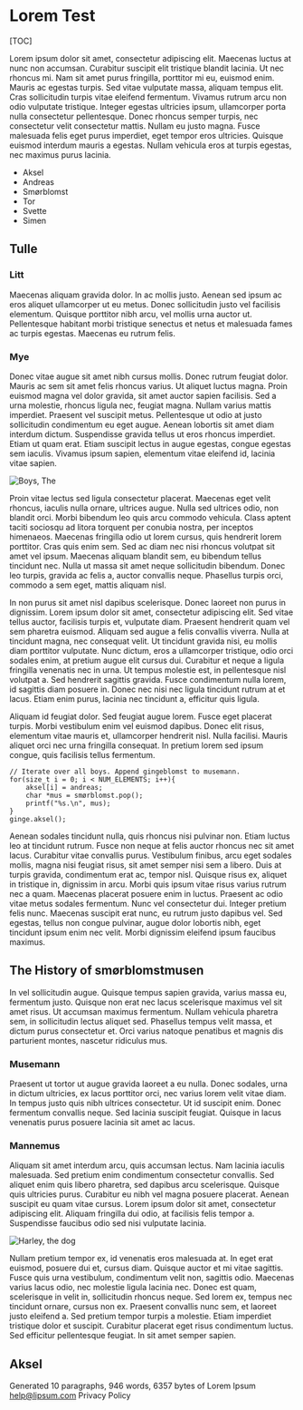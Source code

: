 # Lorem Test

[TOC]

Lorem ipsum dolor sit amet, consectetur adipiscing elit. Maecenas luctus at nunc non accumsan. Curabitur suscipit elit tristique blandit lacinia. Ut nec rhoncus mi. Nam sit amet purus fringilla, porttitor mi eu, euismod enim. Mauris ac egestas turpis. Sed vitae vulputate massa, aliquam tempus elit. Cras sollicitudin turpis vitae eleifend fermentum. Vivamus rutrum arcu non odio vulputate tristique. Integer egestas ultricies ipsum, ullamcorper porta nulla consectetur pellentesque. Donec rhoncus semper turpis, nec consectetur velit consectetur mattis. Nullam eu justo magna. Fusce malesuada felis eget purus imperdiet, eget tempor eros ultricies. Quisque euismod interdum mauris a egestas. Nullam vehicula eros at turpis egestas, nec maximus purus lacinia.

* Aksel
* Andreas
* Smørblomst
* Tor
* Svette
* Simen

## Tulle

### Litt
Maecenas aliquam gravida dolor. In ac mollis justo. Aenean sed ipsum ac eros aliquet ullamcorper ut eu metus. Donec sollicitudin justo vel facilisis elementum. Quisque porttitor nibh arcu, vel mollis urna auctor ut. Pellentesque habitant morbi tristique senectus et netus et malesuada fames ac turpis egestas. Maecenas eu rutrum felis.

### Mye
Donec vitae augue sit amet nibh cursus mollis. Donec rutrum feugiat dolor. Mauris ac sem sit amet felis rhoncus varius. Ut aliquet luctus magna. Proin euismod magna vel dolor gravida, sit amet auctor sapien facilisis. Sed a urna molestie, rhoncus ligula nec, feugiat magna. Nullam varius mattis imperdiet. Praesent vel suscipit metus. Pellentesque ut odio at justo sollicitudin condimentum eu eget augue. Aenean lobortis sit amet diam interdum dictum. Suspendisse gravida tellus ut eros rhoncus imperdiet. Etiam ut quam erat. Etiam suscipit lectus in augue egestas, congue egestas sem iaculis. Vivamus ipsum sapien, elementum vitae eleifend id, lacinia vitae sapien.

![Boys, The](https://i.imgur.com/pme9x3R.jpg)

Proin vitae lectus sed ligula consectetur placerat. Maecenas eget velit rhoncus, iaculis nulla ornare, ultrices augue. Nulla sed ultrices odio, non blandit orci. Morbi bibendum leo quis arcu commodo vehicula. Class aptent taciti sociosqu ad litora torquent per conubia nostra, per inceptos himenaeos. Maecenas fringilla odio ut lorem cursus, quis hendrerit lorem porttitor. Cras quis enim sem. Sed ac diam nec nisi rhoncus volutpat sit amet vel ipsum. Maecenas aliquam blandit sem, eu bibendum tellus tincidunt nec. Nulla ut massa sit amet neque sollicitudin bibendum. Donec leo turpis, gravida ac felis a, auctor convallis neque. Phasellus turpis orci, commodo a sem eget, mattis aliquam nisl.

In non purus sit amet nisl dapibus scelerisque. Donec laoreet non purus in dignissim. Lorem ipsum dolor sit amet, consectetur adipiscing elit. Sed vitae tellus auctor, facilisis turpis et, vulputate diam. Praesent hendrerit quam vel sem pharetra euismod. Aliquam sed augue a felis convallis viverra. Nulla at tincidunt magna, nec consequat velit. Ut tincidunt gravida nisi, eu mollis diam porttitor vulputate. Nunc dictum, eros a ullamcorper tristique, odio orci sodales enim, at pretium augue elit cursus dui. Curabitur et neque a ligula fringilla venenatis nec in urna. Ut tempus molestie est, in pellentesque nisl volutpat a. Sed hendrerit sagittis gravida. Fusce condimentum nulla lorem, id sagittis diam posuere in. Donec nec nisi nec ligula tincidunt rutrum at et lacus. Etiam enim purus, lacinia nec tincidunt a, efficitur quis ligula.

Aliquam id feugiat dolor. Sed feugiat augue lorem. Fusce eget placerat turpis. Morbi vestibulum enim vel euismod dapibus. Donec elit risus, elementum vitae mauris et, ullamcorper hendrerit nisl. Nulla facilisi. Mauris aliquet orci nec urna fringilla consequat. In pretium lorem sed ipsum congue, quis facilisis tellus fermentum.

```
// Iterate over all boys. Append gingeblomst to musemann.
for(size_t i = 0; i < NUM_ELEMENTS; i++){
    aksel[i] = andreas;
    char *mus = smørblomst.pop();
    printf("%s.\n", mus);
}
ginge.aksel();
```

Aenean sodales tincidunt nulla, quis rhoncus nisi pulvinar non. Etiam luctus leo at tincidunt rutrum. Fusce non neque at felis auctor rhoncus nec sit amet lacus. Curabitur vitae convallis purus. Vestibulum finibus, arcu eget sodales mollis, magna nisi feugiat risus, sit amet semper nisi sem a libero. Duis at turpis gravida, condimentum erat ac, tempor nisl. Quisque risus ex, aliquet in tristique in, dignissim in arcu. Morbi quis ipsum vitae risus varius rutrum nec a quam. Maecenas placerat posuere enim in luctus. Praesent ac odio vitae metus sodales fermentum. Nunc vel consectetur dui. Integer pretium felis nunc. Maecenas suscipit erat nunc, eu rutrum justo dapibus vel. Sed egestas, tellus non congue pulvinar, augue dolor lobortis nibh, eget tincidunt ipsum enim nec velit. Morbi dignissim eleifend ipsum faucibus maximus.

## The History of smørblomstmusen

In vel sollicitudin augue. Quisque tempus sapien gravida, varius massa eu, fermentum justo. Quisque non erat nec lacus scelerisque maximus vel sit amet risus. Ut accumsan maximus fermentum. Nullam vehicula pharetra sem, in sollicitudin lectus aliquet sed. Phasellus tempus velit massa, et dictum purus consectetur et. Orci varius natoque penatibus et magnis dis parturient montes, nascetur ridiculus mus.

### Musemann

Praesent ut tortor ut augue gravida laoreet a eu nulla. Donec sodales, urna in dictum ultricies, ex lacus porttitor orci, nec varius lorem velit vitae diam. In tempus justo quis nibh ultrices consectetur. Ut id suscipit enim. Donec fermentum convallis neque. Sed lacinia suscipit feugiat. Quisque in lacus venenatis purus posuere lacinia sit amet ac lacus.

### Mannemus

Aliquam sit amet interdum arcu, quis accumsan lectus. Nam lacinia iaculis malesuada. Sed pretium enim condimentum consectetur convallis. Sed aliquet enim quis libero pharetra, sed dapibus arcu scelerisque. Quisque quis ultricies purus. Curabitur eu nibh vel magna posuere placerat. Aenean suscipit eu quam vitae cursus. Lorem ipsum dolor sit amet, consectetur adipiscing elit. Aliquam fringilla dui odio, at facilisis felis tempor a. Suspendisse faucibus odio sed nisi vulputate lacinia.

![Harley, the dog](https://i.imgur.com/3QSDn3E.jpg)


Nullam pretium tempor ex, id venenatis eros malesuada at. In eget erat euismod, posuere dui et, cursus diam. Quisque auctor et mi vitae sagittis. Fusce quis urna vestibulum, condimentum velit non, sagittis odio. Maecenas varius lacus odio, nec molestie ligula lacinia nec. Donec est quam, scelerisque in velit in, sollicitudin rhoncus neque. Sed lorem ex, tempus nec tincidunt ornare, cursus non ex. Praesent convallis nunc sem, et laoreet justo eleifend a. Sed pretium tempor turpis a molestie. Etiam imperdiet tristique dolor et suscipit. Curabitur placerat eget risus condimentum luctus. Sed efficitur pellentesque feugiat. In sit amet semper sapien.

## Aksel
Generated 10 paragraphs, 946 words, 6357 bytes of Lorem Ipsum
help@lipsum.com
Privacy Policy
